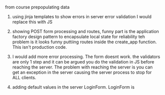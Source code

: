 from course prepopulating data
1) using jinja templates to show errors in server error validation
I would replace this with JS
2) showing POST form processing and routes, funny part is the application factory design pattern to encapsulate local state for reliability
teh problem is it looks funny puttiing routes inside the create_app function. This isn't production code. 
3) I would add more error processing. The form doesnt work. the validators are only 1 step and it can be argued you 
do the validation in JS before reaching the server. The problem with reaching the server is you can get an exception in 
the server causing the server process to stop for ALL clients. 

1) adding default values in the server LoginForm. LoginForm is 